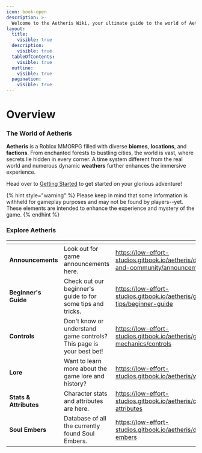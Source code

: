 ```yaml
---
icon: book-open
description: >-
  Welcome to the Aetheris Wiki, your ultimate guide to the world of Aetheris. Whether you're a new adventurer or a seasoned veteran, find everything from combat mechanics to world lore and gameplay details.
layout:
  title:
    visible: true
  description:
    visible: true
  tableOfContents:
    visible: true
  outline:
    visible: true
  pagination:
    visible: true
---
```


# Overview

### The World of Aetheris

**Aetheris** is a Roblox MMORPG filled with diverse **biomes**, **locations**, and **factions**. From enchanted forests to bustling cities, the world is vast, where secrets lie hidden in every corner. A time system different from the real world and numerous dynamic **weathers** further enhances the immersive experience. 

Head over to [Getting Started](docs/welcome/getting-started.md) to get started on your glorious adventure!

{% hint style="warning" %}
Please keep in mind that some information is withheld for gameplay purposes and may not be found by players--yet. These elements are intended to enhance the experience and mystery of the game.
{% endhint %}

### Explore Aetheris

<table data-view="cards">
    <thead>
        <tr>
            <th></th>
            <th></th>
            <th data-hidden data-card-target data-type="content-ref"></th>
            <th data-hidden data-card-cover data-type="files"></th>
        </tr>
    </thead>
    <tbody>
        <tr>
            <td><strong>Announcements</strong></td>
            <td>Look out for game announcements here.</td>
            <td><a href="https://low-effort-studios.gitbook.io/aetheris/development-and-community/announcements">https://low-effort-studios.gitbook.io/aetheris/development-and-community/announcements</a></td>
            <td><a href="./assets/card_collaboration.svg">card_collaboration.svg</a></td>
        </tr>
        <tr>
            <td><strong>Beginner's Guide</strong></td>
            <td>Check out our beginner's guide to for some tips and tricks.</td>
            <td><a href="https://low-effort-studios.gitbook.io/aetheris/guides-and-tips/beginner-guide">https://low-effort-studios.gitbook.io/aetheris/guides-and-tips/beginner-guide</a></td>
            <td><a href="./assets/card_developer_docs.svg">card_developer_docs.svg</a></td>
        </tr>
        <tr>
            <td><strong>Controls</strong></td>
            <td>Don't know or understand game controls? This page is your best bet!</td>
            <td><a href="https://low-effort-studios.gitbook.io/aetheris/gameplay-mechanics/controls">https://low-effort-studios.gitbook.io/aetheris/gameplay-mechanics/controls</a></td>
            <td><a href="./assets/card_plan_basic.svg">card_plan_basic.svg</a></td>
        </tr>
        <tr>
            <td><strong>Lore</strong></td>
            <td>Want to learn more about the game lore and history?</td>
            <td><a href="https://low-effort-studios.gitbook.io/aetheris/world/lore">https://low-effort-studios.gitbook.io/aetheris/world/lore</a></td>
            <td><a href="./assets/card_gitbook_signup.svg">card_gitbook_signup.svg</a></td>
        </tr>
        <tr>
            <td><strong>Stats & Attributes</strong></td>
            <td>Character stats and attributes are here.</td>
            <td><a href="https://low-effort-studios.gitbook.io/aetheris/character/stats-attributes">https://low-effort-studios.gitbook.io/aetheris/character/stats-attributes</a></td>
            <td><a href="./assets/card_plan_enterprise.svg">card_plan_enterprise.svg</a></td>
        </tr>
        <tr>
            <td><strong>Soul Embers</strong></td>
            <td>Database of all the currently found Soul Embers.</td>
            <td><a href="https://low-effort-studios.gitbook.io/aetheris/database/soul-embers">https://low-effort-studios.gitbook.io/aetheris/database/soul-embers</a></td>
            <td><a href="./assets/card_collections.svg">card_collections.svg</a></td>
        </tr>
    </tbody>
</table>
